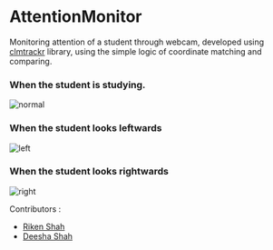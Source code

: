 # AttentionMonitor

Monitoring attention of a student through webcam, developed using [clmtrackr](https://github.com/auduno/clmtrackr) library, using the simple logic of coordinate matching and comparing.

### When the student is studying.

![normal](https://raw.githubusercontent.com/rikenshah/AttentionMonitor/master/images/normal.png)

### When the student looks leftwards

![left](https://raw.githubusercontent.com/rikenshah/AttentionMonitor/master/images/left.png)

### When the student looks rightwards

![right](https://raw.githubusercontent.com/rikenshah/AttentionMonitor/master/images/right.png)

Contributors :
- [Riken Shah](https://github.com/rikenshah)
- [Deesha Shah](https://github.com/deeshashah)
